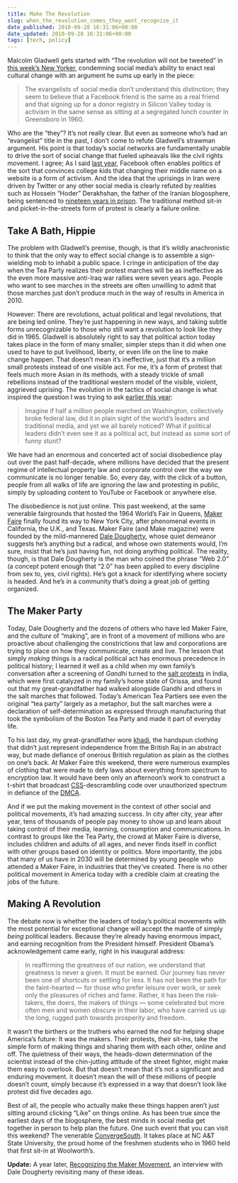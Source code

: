 ```yaml
---
title: Make The Revolution
slug: when_the_revolution_comes_they_wont_recognize_it
date_published: 2010-09-28 16:31:06+00:00
date_updated: 2010-09-28 16:31:06+00:00
tags: [tech, policy]
---
```

Malcolm Gladwell gets started with “The revolution will not be tweeted” in [this week’s New Yorker](http://www.newyorker.com/reporting/2010/10/04/101004fa_fact_gladwell), condemning social media’s ability to enact real cultural change with an argument he sums up early in the piece:

> The evangelists of social media don’t understand this distinction; they seem to believe that a Facebook friend is the same as a real friend and that signing up for a donor registry in Silicon Valley today is activism in the same sense as sitting at a segregated lunch counter in Greensboro in 1960.

Who are the “they”? It’s not really clear. But even as someone who’s had an “evangelist” title in the past, I don’t come to refute Gladwell’s strawman argument. His point is that today’s social networks are fundamentally unable to drive the sort of social change that fueled upheavals like the civil rights movement. I agree; As I said [last year](/2009/06/the_future_of_facebook_usernames), Facebook often enables politics of the sort that convinces college kids that changing their middle name on a website is a form of activism. And the idea that the uprisings in Iran were driven by Twitter or any other social media is clearly refuted by realities such as Hossein “Hoder” Derakhshan, the father of the Iranian blogosphere, being sentenced to [nineteen years in prison](http://www.iranhumanrights.org/2010/09/iranian-blogger-hossein-derakhshan-receives-19-5-years-in-prison/). The traditional method sit-in and picket-in-the-streets form of protest is clearly a failure online.

## Take A Bath, Hippie

The problem with Gladwell’s premise, though, is that it’s wildly anachronistic to think that the only way to effect social change is to assemble a sign-wielding mob to inhabit a public space. I cringe in anticipation of the day when the Tea Party realizes their protest marches will be as ineffective as the even more massive anti-Iraq war rallies were seven years ago. People who want to see marches in the streets are often unwilling to admit that those marches just don’t produce much in the way of results in America in 2010.

However: There are revolutions, actual political and legal revolutions, that are being led online. They’re just happening in new ways, and taking subtle forms unrecognizable to those who still want a revolution to look like they did in 1965. Gladwell is absolutely right to say that political action today takes place in the form of many smaller, simpler steps than it did when one used to have to put livelihood, liberty, or even life on the line to make change happen. That doesn’t mean it’s ineffective, just that it’s a million small protests instead of one visible act. For me, it’s a form of protest that feels much more Asian in its methods, with a steady trickle of small rebellions instead of the traditional western model of the visible, violent, aggrieved uprising. The evolution in the tactics of social change is what inspired the question I was trying to ask [earlier this year](/2010/03/07/youtube_and_the_million_mixer_march):

> Imagine if half a million people marched on Washington, collectively broke federal law, did it in plain sight of the world’s leaders and traditional media, and yet we all barely noticed? What if political leaders didn’t even see it as a political act, but instead as some sort of funny stunt?

We have had an enormous and concerted act of social disobedience play out over the past half-decade, where millions have decided that the present regime of intellectual property law and corporate control over the way we communicate is no longer tenable. So, every day, with the click of a button, people from all walks of life are ignoring the law and protesting in public, simply by uploading content to YouTube or Facebook or anywhere else.

The disobedience is not just online. This past weekend, at the same venerable fairgrounds that hosted the 1964 World’s Fair in Queens, [Maker Faire](http://makerfaire.com/newyork/2010/) finally found its way to New York City, after phenomenal events in California, the U.K., and Texas. Maker Faire (and Make magazine) were founded by the mild-mannered [Dale Dougherty](http://dalepd.com/), whose quiet demeanor suggests he’s anything but a radical, and whose own statements would, I’m sure, insist that he’s just having fun, not doing anything political. The reality, though, is that Dale Dougherty is the man who coined the phrase “Web 2.0” (a concept potent enough that “2.0” has been applied to every discipline from sex to, yes, civil rights). He’s got a knack for identifying where society is headed. And he’s in a community that’s doing a great job of getting organized.

## The Maker Party

Today, Dale Dougherty and the dozens of others who have led Maker Faire, and the *culture* of “making”, are in front of a movement of millions who are proactive about challenging the constrictions that law and corporations are trying to place on how they communicate, create and live. The lesson that simply *making* things is a radical political act has enormous precedence in political history; I learned it well as a child when my own family’s conversation after a screening of *Gandhi* turned to the [salt protests](http://en.wikipedia.org/wiki/History_of_the_British_salt_tax_in_India#Early_protests_against_the_British_Salt_Tax) in India, which were first catalyzed in my family’s home state of Orissa, and found out that my great-grandfather had walked alongside Gandhi and others in the salt marches that followed. Today’s American Tea Partiers see even the original “tea party” largely as a metaphor, but the salt marches were a declaration of self-determination as expressed through manufacturing that took the symbolism of the Boston Tea Party and made it part of everyday life.

To his last day, my great-grandfather wore [khadi](http://en.wikipedia.org/wiki/Khadi), the handspun clothing that didn’t just represent independence from the British Raj in an abstract way, but made defiance of onerous British regulation as plain as the clothes on one’s back. At Maker Faire this weekend, there were numerous examples of clothing that were made to defy laws about everything from spectrum to encryption law. It would have been only an afternoon’s work to construct a t-shirt that broadcast [CSS](http://en.wikipedia.org/wiki/Content_Scramble_System)-descrambling code over unauthorized spectrum in defiance of the [DMCA](http://en.wikipedia.org/wiki/Dmca).

And if we put the making movement in the context of other social and political movements, it’s had amazing success. In city after city, year after year, tens of thousands of people pay money to show up and learn about taking control of their media, learning, consumption and communications. In contrast to groups like the Tea Party, the crowd at Maker Faire is diverse, includes children and adults of all ages, and never finds itself in conflict with other groups based on identity or politics. More importantly, the jobs that many of us have in 2030 will be determined by young people who attended a Maker Faire, in industries that they’ve created. There is no other political movement in America today with a credible claim at creating the jobs of the future.

## Making A Revolution

The debate now is whether the leaders of today’s political movements with the most potential for exceptional change will accept the mantle of simply *being* political leaders. Because they’re already having enormous impact, and earning recognition from the President himself. President Obama’s acknowledgement came early, right in his inaugural address:

> In reaffirming the greatness of our nation, we understand that greatness is never a given. It must be earned. Our journey has never been one of shortcuts or settling for less. It has not been the path for the faint-hearted — for those who prefer leisure over work, or seek only the pleasures of riches and fame. Rather, it has been the risk-takers, the doers, the makers of things — some celebrated but more often men and women obscure in their labor, who have carried us up the long, rugged path towards prosperity and freedom.

It wasn’t the birthers or the truthers who earned the nod for helping shape America’s future: It was the makers. Their protests, their sit-ins, take the simple form of making things and sharing them with each other, online and off. The quietness of their ways, the heads-down determination of the scientist instead of the chin-jutting attitude of the street fighter, might make them easy to overlook. But that doesn’t mean that it’s not a significant and enduring movement. it doesn’t mean the will of these millions of people doesn’t count, simply because it’s expressed in a way that doesn’t look like protest did five decades ago.

Best of all, the people who actually make these things happen aren’t just sitting around clicking “Like” on things online. As has been true since the earliest days of the blogosphere, the best minds in social media get together in person to help plan the future. One such event that you can visit this weekend? The venerable [ConvergeSouth](http://2010.convergesouth.com/). It takes place at NC A&T State University, the proud home of the freshmen students who in 1960 held that first sit-in at Woolworth’s.

**Update:** A year later, [Recognizing the Maker Movement](/2011/09/16/recognizing-the-maker-movement.html), an interview with Dale Dougherty revisiting many of these ideas.
